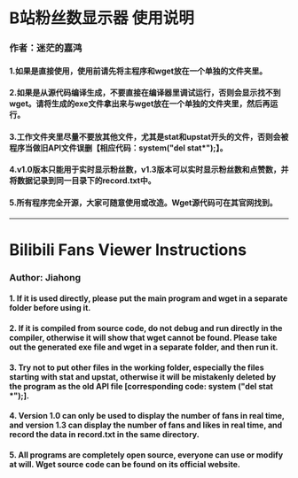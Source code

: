 # B站粉丝数显示器 使用说明
### 作者：迷茫的嘉鸿
#### 1.如果是直接使用，使用前请先将主程序和wget放在一个单独的文件夹里。
#### 2.如果是从源代码编译生成，不要直接在编译器里调试运行，否则会显示找不到wget。请将生成的exe文件拿出来与wget放在一个单独的文件夹里，然后再运行。
#### 3.工作文件夹里尽量不要放其他文件，尤其是stat和upstat开头的文件，否则会被程序当做旧API文件误删【相应代码：system("del stat*");】。  
#### 4.v1.0版本只能用于实时显示粉丝数，v1.3版本可以实时显示粉丝数和点赞数，并将数据记录到同一目录下的record.txt中。  
#### 5.所有程序完全开源，大家可随意使用或改造。Wget源代码可在其官网找到。  
***
# Bilibili Fans Viewer Instructions
### Author: Jiahong
#### 1. If it is used directly, please put the main program and wget in a separate folder before using it.
#### 2. If it is compiled from source code, do not debug and run directly in the compiler, otherwise it will show that wget cannot be found. Please take out the generated exe file and wget in a separate folder, and then run it.
#### 3. Try not to put other files in the working folder, especially the files starting with stat and upstat, otherwise it will be mistakenly deleted by the program as the old API file [corresponding code: system ("del stat *");].
#### 4. Version 1.0 can only be used to display the number of fans in real time, and version 1.3 can display the number of fans and likes in real time, and record the data in record.txt in the same directory.
#### 5. All programs are completely open source, everyone can use or modify at will. Wget source code can be found on its official website.
